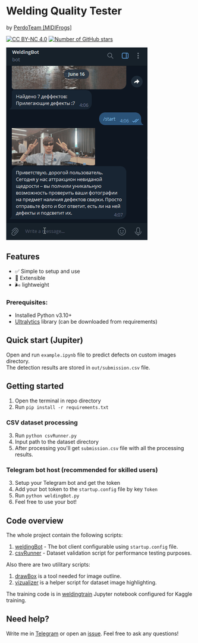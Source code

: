 # Welding Quality Tester
by [PerdoTeam [MIDIFrogs]](https://github.com/MIDIFrogs)

[![CC BY-NC 4.0](https://img.shields.io/badge/License-CC%20BY--NC%204.0-lightgrey.svg)](LICENSE.md)
[![Number of GitHub stars](https://img.shields.io/github/stars/MIDIFrogs/WeldingQualityTester?logo=github)](https://github.com/MIDIFrogs/WeldingQualityTester/stargazers)

![Demo GIF](Resources/demo.gif)

## Features
- ✅ Simple to setup and use
- 🧩 Extensible
- 🌬️ lightweight

### Prerequisites:
- Installed Python v3.10+
- [Ultralytics](https://github.com/ultralytics/ultralytics) library (can be downloaded from requirements)

## Quick start (Jupiter)
Open and run `example.ipynb` file to predict defects on custom images directory. <br/>
The detection results are stored in `out/submission.csv` file.

## Getting started
1. Open the terminal in repo directory
2. Run `pip install -r requirements.txt`

### CSV dataset processing
3. Run `python csvRunner.py`
4. Input path to the dataset directory
5. After processing you'll get `submission.csv` file with all the processing results.

### Telegram bot host (recommended for skilled users)
3. Setup your Telegram bot and get the token
4. Add your bot token to the `startup.config` file by key `Token`
5. Run `python weldingBot.py`
6. Feel free to use your bot!

## Code overview
The whole project contain the following scripts:
1. [weldingBot](weldingBot.py) - The bot client configurable using `startup.config` file.
2. [csvRunner](csvRunner.py) - Dataset validation script for performance testing purposes.

Also there are two utilitary scripts:
1. [drawBox](drawBox.py) is a tool needed for image outline.
2. [vizualizer](vizualizer.py) is a helper script for dataset image highlighting.

The training code is in [weldingtrain](weldingtrain.ipynb) Jupyter notebook configured for Kaggle training.

## Need help?
Write me in [Telegram](https://t.me/ioexcept10n) or open an [issue](https://github.com/MIDIFrogs/WeldingQualityTester/issues/new/choose). Feel free to ask any questions!
